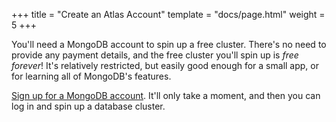 +++
title = "Create an Atlas Account"
template = "docs/page.html"
weight = 5
+++

You'll need a MongoDB account to spin up a free cluster.
There's no need to provide any payment details,
and the free cluster you'll spin up is _free forever_!
It's relatively restricted,
but easily good enough for a small app,
or for learning all of MongoDB's features.

[Sign up for a MongoDB account](https://www.mongodb.com/cloud/atlas/register).
It'll only take a moment,
and then you can log in and spin up a database cluster.